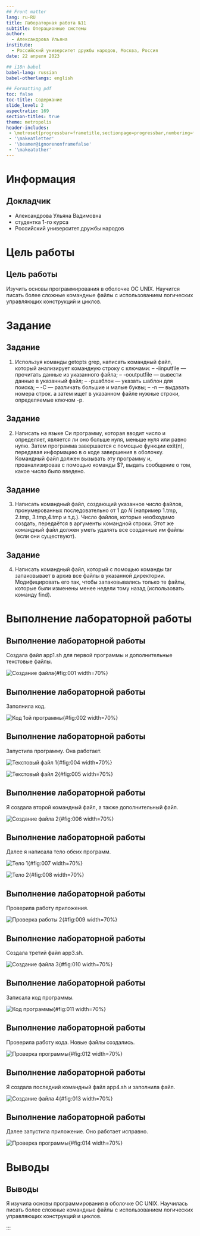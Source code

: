 ```yaml
---
## Front matter
lang: ru-RU
title: Лабораторная работа №11
subtitle: Операционные системы
author:
  - Александрова Ульяна
institute:
  - Российский университет дружбы народов, Москва, Россия
date: 22 апреля 2023

## i18n babel
babel-lang: russian
babel-otherlangs: english

## Formatting pdf
toc: false
toc-title: Содержание
slide_level: 2
aspectratio: 169
section-titles: true
theme: metropolis
header-includes:
 - \metroset{progressbar=frametitle,sectionpage=progressbar,numbering=fraction}
 - '\makeatletter'
 - '\beamer@ignorenonframefalse'
 - '\makeatother'
---
```


# Информация

## Докладчик


  * Александрова Ульяна Вадимовна
  * студентка 1-го курса
  * Российский университет дружбы народов

# Цель работы

## Цель работы

Изучить основы программирования в оболочке ОС UNIX. Научится писать более
сложные командные файлы с использованием логических управляющих конструкций
и циклов.

# Задание

## Задание

1. Используя команды getopts grep, написать командный файл, который анализирует
командную строку с ключами:
– -iinputfile — прочитать данные из указанного файла;
– -ooutputfile — вывести данные в указанный файл;
– -pшаблон — указать шаблон для поиска;
– -C — различать большие и малые буквы;
– -n — выдавать номера строк.
а затем ищет в указанном файле нужные строки, определяемые ключом -p.

## Задание

2. Написать на языке Си программу, которая вводит число и определяет, является ли оно больше нуля, меньше нуля или равно нулю. Затем программа завершается с помощью функции exit(n), передавая информацию в о коде завершения в оболочку. Командный файл должен вызывать эту программу и, проанализировав с помощью команды $?, выдать сообщение о том, какое число было введено.

## Задание

3. Написать командный файл, создающий указанное число файлов, пронумерованных
последовательно от 1 до 𝑁 (например 1.tmp, 2.tmp, 3.tmp,4.tmp и т.д.). Число файлов, которые необходимо создать, передаётся в аргументы командной строки. Этот же командный файл должен уметь удалять все созданные им файлы (если они существуют).

## Задание

4. Написать командный файл, который с помощью команды tar запаковывает в архив все файлы в указанной директории. Модифицировать его так, чтобы запаковывались только те файлы, которые были изменены менее недели тому назад (использовать команду find).

# Выполнение лабораторной работы

## Выполнение лабораторной работы

Создала файл app1.sh для первой программы и дополнительные текстовые файлы.

![Создание файла](image/1.png){#fig:001 width=70%}

## Выполнение лабораторной работы

Заполнила код.

![Код 1ой программы](image/2.png){#fig:002 width=70%}

## Выполнение лабораторной работы

Запустила программу. Она работает.

![Текстовый файл 1](image/3.png){#fig:004 width=70%}

![Текстовый файл 2](image/4.png){#fig:005 width=70%}

## Выполнение лабораторной работы

Я создала второй командный файл, а также дополнительный файл.

![Создание файла 2](image/6.png){#fig:006 width=70%}

## Выполнение лабораторной работы

Далее я написала тело обеих программ.

![Тело 1](image/7.png){#fig:007 width=70%}

![Тело 2](image/8.png){#fig:008 width=70%}

## Выполнение лабораторной работы

Проверила работу приложения.

![Проверка работы 2](image/9.png){#fig:009 width=70%}

## Выполнение лабораторной работы

Создала третий файл app3.sh.

![Создание файла 3](image/10.png){#fig:010 width=70%}

## Выполнение лабораторной работы

Записала код программы.

![Код программы](image/11.png){#fig:011 width=70%}

## Выполнение лабораторной работы

Проверила работу кода. Новые файлы создались.

![Проверка программы](image/12.png){#fig:012 width=70%}

## Выполнение лабораторной работы

Я создала последний командный файл app4.sh и заполнила файл.

![Создание файла 4](image/13.png){#fig:013 width=70%}

## Выполнение лабораторной работы

Далее запустила приложение. Оно работает исправно.

![Проверка программы](image/14.png){#fig:014 width=70%}

# Выводы

## Выводы

Я изучила основы программирования в оболочке ОС UNIX. Научилась писать более
сложные командные файлы с использованием логических управляющих конструкций
и циклов.

:::
